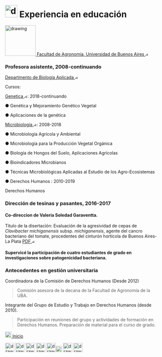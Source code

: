 # <img src="https://user-images.githubusercontent.com/57723790/69009410-a7b72080-0933-11ea-8121-a513590fa685.jpg" alt="drawing" width="40"/> Experiencia en educación
[<img src="https://user-images.githubusercontent.com/57723790/68997504-1fc70d00-0886-11ea-8e3d-3eb1d24b69d2.jpg" alt="drawing" width="100"/>  Facultad de Agronomía, Universidad de Buenos Aires <img src="https://user-images.githubusercontent.com/57723790/72173711-ec50bc80-33b6-11ea-8044-010e3f23fe03.png" alt="drawing" width="10"/>](https://agro.uba.ar/)


### Profesora asistente,	2008-continuando

[Departmento de Biología Aplicada <img src="https://user-images.githubusercontent.com/57723790/72173711-ec50bc80-33b6-11ea-8044-010e3f23fe03.png" alt="drawing" width="10"/>](https://agro.uba.ar/departamentos/biologia)

Cursos:

[Genetica <img src="https://user-images.githubusercontent.com/57723790/72173711-ec50bc80-33b6-11ea-8044-010e3f23fe03.png" alt="drawing" width="10"/>](https://agro.uba.ar/catedras/genetica): 2018-continuando

●	Genética y Mejoramiento Genético Vegetal

●	Aplicaciones de la genética

[Microbiología <img src="https://user-images.githubusercontent.com/57723790/72173711-ec50bc80-33b6-11ea-8044-010e3f23fe03.png" alt="drawing" width="10"/>](https://agro.uba.ar/catedras/microbiologia_agricola): 2008-2018

●	Microbiología Agrícola y Ambiental

●	Microbiología para la Producción Vegetal Orgánica 

●	Biología de Hongos del Suelo, Aplicaciones Agrícolas

●	Bioindicadores Microbianos

●	Técnicas Microbiológicas Aplicadas al Estudio de los Agro-Ecosistemas

●	Derechos Humanos : 2010-2019

Derechos Humanos


### Dirección de tesinas y pasantes, 	2016-2017

#### Co-direccion de Valeria Soledad Garaventta.
Título de la disertación: Evaluación de la agresividad de cepas de *Clavibacter michiganensis* subsp. *michiganensis*, agente del cancro bacteriano del tomate, procedentes del cinturón hortícola de Buenos Aires-La Plata [PDF <img src="https://user-images.githubusercontent.com/57723790/72173711-ec50bc80-33b6-11ea-8044-010e3f23fe03.png" alt="drawing" width="10"/>](https://github.com/ElianaWassermann/CVenglish/files/3854840/2017garaventavaleriasoledad.pdf)

#### Supervicé la participación de cuatro estudiantes de grado en investigaciones sobre patogenicidad bacteriana.	


### Antecedentes en gestión universitaria

Coordinadora de la Comisión de Derechos Humanos (Desde 2012)


>Comisión asesora de la decana de la Facultad de Agronomía de la UBA.


Integrante del Grupo de Estudio y Trabajo en Derechos Humanos (desde 2010). 

>Participación en reuniones del grupo y actividades de formación en Derechos Humanos. Preparación de material para el curso de grado. 


[<img src="https://user-images.githubusercontent.com/57723790/69000478-17cf9300-08af-11ea-9b78-c1c25d92d5a7.png" alt="drawing" width="20"/>  Inicio](https://elianawassermann.github.io/CVspanish/)

[<img src="https://user-images.githubusercontent.com/57723790/69009543-dbdf1100-0934-11ea-8426-7612a55e7be3.png" alt="drawing" width="30"/>](https://elianawassermann.github.io/CVspanish/Education)
[<img src="https://user-images.githubusercontent.com/57723790/69009513-91f62b00-0934-11ea-8871-fd98576062f2.png" alt="drawing" width="30"/>](https://elianawassermann.github.io/CVspanish/Achievements)
[<img src="https://user-images.githubusercontent.com/57723790/69009478-34fa7500-0934-11ea-96cb-c80303b396d3.jpg" alt="drawing" width="30"/>](https://elianawassermann.github.io/CVspanish/ResearchExperience)
[<img src="https://user-images.githubusercontent.com/57723790/69009439-e5b44480-0933-11ea-8c7a-a59c860072fb.png" alt="drawing" width="30"/>](https://elianawassermann.github.io/CVspanish/Publications)
[<img src="https://user-images.githubusercontent.com/57723790/69000607-199a5600-08b1-11ea-85d5-6a10820e101e.jpg" alt="drawing" width="30"/><img src="https://user-images.githubusercontent.com/57723790/69000586-dcce5f00-08b0-11ea-8ffe-79dd8abb9cde.png" alt="drawing" width="20"/>](https://elianawassermann.github.io/CVspanish/Skills_Languages)
[<img src="https://user-images.githubusercontent.com/57723790/72681988-a6c37c00-3aa7-11ea-96b7-caa81ea82cac.png" alt="drawing" width="30"/>](https://elianawassermann.github.io/CVspanish/Voluntariado)
[<img src="https://user-images.githubusercontent.com/57723790/69009564-19439e80-0935-11ea-8dc3-2d57865e2b54.jpg" alt="drawing" width="30"/>](https://elianawassermann.github.io/CVspanish/References)
